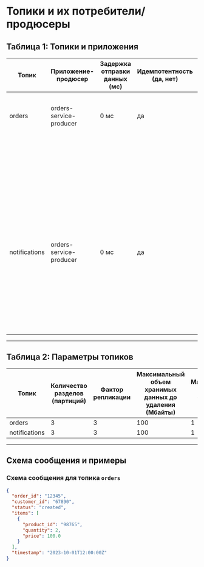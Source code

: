 # Топики и их потребители/продюсеры

## Таблица 1: Топики и приложения

| Топик         | Приложение-продюсер         | Задержка отправки данных (мс) | Идемпотентность (да, нет) | Ожидание подтверждения отправки (0, 1, all) | Приложение-потребитель               | Назначение                                                                 |
|---------------|-----------------------------|-------------------------------|---------------------------|---------------------------------------------|---------------------------------------|----------------------------------------------------------------------------|
| orders        | orders-service-producer     | 0 мс                          | да                        | all                                         | delivery-service-consumer             | Сервис доставки обрабатывает заказы и обновляет их статус.                 |
|               |                             |                               |                           |                                             | inventory-service-consumer            | Обрабатывает сообщения о заказах: уменьшает/увеличивает количество товаров.|
|               |                             |                               |                           |                                             | analytics-service-consumer            | Собирает данные о заказе для аналитики и отчетности.                       |
| notifications | orders-service-producer     | 0 мс                          | да                        | all                                         | email-notification-service-consumer   | Отправляет уведомления пользователям через email.                          |
|               |                             |                               |                           |                                             | sms-notification-service-consumer     | Отправляет уведомления пользователям через SMS.                            |
|               |                             |                               |                           |                                             | push-notification-service-consumer    | Отправляет уведомления пользователям через push.                           |

---

## Таблица 2: Параметры топиков

| Топик         | Количество разделов (партиций) | Фактор репликации | Максимальный объем хранимых данных до удаления (Мбайты) | Максимальный размер сообщений (Мбайты) | Время хранения данных до удаления (часы) | Ключ партиционирования          |
|---------------|--------------------------------|-------------------|---------------------------------------------------------|-----------------------------------------|------------------------------------------|---------------------------------|
| orders        | 3                              | 3                 | 100                                                     | 1                                       | 6                                        | key = msg["topic"]              |
| notifications | 3                              | 3                 | 100                                                     | 1                                       | 6                                        | key = msg["topic"]              |

---

## Схема сообщения и примеры

### Схема сообщения для топика `orders`
```json
{
  "order_id": "12345",
  "customer_id": "67890",
  "status": "created",
  "items": [
    {
      "product_id": "98765",
      "quantity": 2,
      "price": 100.0
    }
  ],
  "timestamp": "2023-10-01T12:00:00Z"
}
